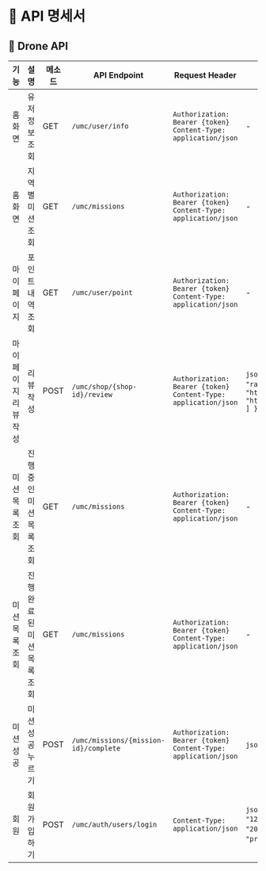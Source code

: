 # 📑 API 명세서

## 🍔 Drone API

| 기능 | 설명 | 메소드 | API Endpoint | Request Header | Request Body | Query String | Path Variable | Response |
|------|------|--------|--------------|----------------|--------------|--------------|---------------|----------|
| 홈 화면 | 유저 정보 조회 | GET | `/umc/user/info` | `Authorization: Bearer {token}`<br>`Content-Type: application/json` | - | - | - | ```json { "region": "서울", "completedMissions": 5, "points": 1200 } ``` |
| 홈 화면 | 지역별 미션 조회 | GET | `/umc/missions` | `Authorization: Bearer {token}`<br>`Content-Type: application/json` | - | `region={user.region}&page={page}&size={size}` | - | ```json [ { "missionId": 1, "name": "미션1", "content": "내용1" }, { "missionId": 2, "name": "미션2", "content": "내용2" } ] ``` |
| 마이 페이지 | 포인트 내역 조회 | GET | `/umc/user/point` | `Authorization: Bearer {token}`<br>`Content-Type: application/json` | - | - | - | ```json [ { "point": 100, "missionId": 1, "missionName": "미션1" }, { "point": 200, "missionId": 2, "missionName": "미션2" } ] ``` |
| 마이 페이지 리뷰 작성 | 리뷰 작성 | POST | `/umc/shop/{shop-id}/review` | `Authorization: Bearer {token}`<br>`Content-Type: application/json` | ```json { "userId": "지금 로그인한 유저의 id", "rating": 5, "comment": "맛있어요!", "images": [ "https://cdn.myapp.com/images/review/file1.jpg", "https://cdn.myapp.com/images/review/file2.jpg" ] } ``` | - | `shop-id`: 리뷰가 쓰여질 shop | ```json { "reviewId": 123, "status": "success" } ``` |
| 미션 목록 조회 | 진행 중인 미션 목록 조회 | GET | `/umc/missions` | `Authorization: Bearer {token}`<br>`Content-Type: application/json` | - | `mission.status=ongoing&page={page}&size={size}` | - | ```json [ { "missionId": 1, "name": "미션1", "content": "내용1" } ] ``` |
| 미션 목록 조회 | 진행 완료된 미션 목록 조회 | GET | `/umc/missions` | `Authorization: Bearer {token}`<br>`Content-Type: application/json` | - | `mission.status=completion&page={page}&size={size}` | - | ```json [ { "missionId": 2, "name": "미션2", "content": "내용2" } ] ``` |
| 미션 성공 | 미션 성공 누르기 | POST | `/umc/missions/{mission-id}/complete` | `Authorization: Bearer {token}`<br>`Content-Type: application/json` | ```json { "userId": "지금 로그인한 유저의 id" } ``` | - | `mission-id`: 성공 요청할 미션 | ```json { "authCode": "ABC123" } ``` |
| 회원 | 회원 가입 하기 | POST | `/umc/auth/users/login` | `Content-Type: application/json` | ```json { "email": "abba210@naver.com", "password": "1234", "name": "배민", "gender": "남", "birth": "2001-02-10", "address": "부천시 상일로72", "preferredFoods": ["한식", "치킨", "일식"] } ``` | - | - | ```json { "userId": 1, "token": "eyJhbGciOiJIUzI1NiIsInR5cCI6IkpXVCJ9..." } ``` |
